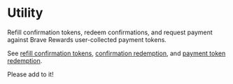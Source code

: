 # Utility

Refill confirmation tokens, redeem confirmations, and request payment against Brave Rewards user-collected payment tokens.

See [refill confirmation tokens](./refill_confirmation_tokens/README.md), [confirmation redemption](./redeem_confirmation/README.md), and [payment token redemption](./redeem_payment_tokens/README.md).

Please add to it!

